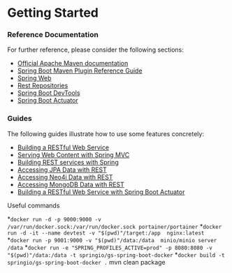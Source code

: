 # Getting Started

### Reference Documentation
For further reference, please consider the following sections:

* [Official Apache Maven documentation](https://maven.apache.org/guides/index.html)
* [Spring Boot Maven Plugin Reference Guide](https://docs.spring.io/spring-boot/docs/2.2.5.RELEASE/maven-plugin/)
* [Spring Web](https://docs.spring.io/spring-boot/docs/2.2.5.RELEASE/reference/htmlsingle/#boot-features-developing-web-applications)
* [Rest Repositories](https://docs.spring.io/spring-boot/docs/2.2.5.RELEASE/reference/htmlsingle/#howto-use-exposing-spring-data-repositories-rest-endpoint)
* [Spring Boot DevTools](https://docs.spring.io/spring-boot/docs/2.2.5.RELEASE/reference/htmlsingle/#using-boot-devtools)
* [Spring Boot Actuator](https://docs.spring.io/spring-boot/docs/2.2.5.RELEASE/reference/htmlsingle/#production-ready)

### Guides
The following guides illustrate how to use some features concretely:

* [Building a RESTful Web Service](https://spring.io/guides/gs/rest-service/)
* [Serving Web Content with Spring MVC](https://spring.io/guides/gs/serving-web-content/)
* [Building REST services with Spring](https://spring.io/guides/tutorials/bookmarks/)
* [Accessing JPA Data with REST](https://spring.io/guides/gs/accessing-data-rest/)
* [Accessing Neo4j Data with REST](https://spring.io/guides/gs/accessing-neo4j-data-rest/)
* [Accessing MongoDB Data with REST](https://spring.io/guides/gs/accessing-mongodb-data-rest/)
* [Building a RESTful Web Service with Spring Boot Actuator](https://spring.io/guides/gs/actuator-service/)

Useful commands 

*```docker run -d -p 9000:9000 -v /var/run/docker.sock:/var/run/docker.sock portainer/portainer```
*```docker run -d -it --name devtest -v "$(pwd)"/target:/app  nginx:latest ```
*```docker run -p 9001:9000 -v "$(pwd)"/data:/data  minio/minio server /data```
*```docker run -e "SPRING_PROFILES_ACTIVE=prod" -p 8080:8080 -v "$(pwd)"/data:/data -t springio/gs-spring-boot-docker```
*```docker build -t springio/gs-spring-boot-docker .```
mvn clean package
